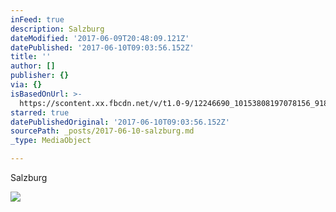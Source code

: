 ```yaml
---
inFeed: true
description: Salzburg
dateModified: '2017-06-09T20:48:09.121Z'
datePublished: '2017-06-10T09:03:56.152Z'
title: ''
author: []
publisher: {}
via: {}
isBasedOnUrl: >-
  https://scontent.xx.fbcdn.net/v/t1.0-9/12246690_10153808197078156_91885961374044180_n.jpg?oh=1114529089604ead2da2dfc2999a9001&oe=59D5544A
starred: true
datePublishedOriginal: '2017-06-10T09:03:56.152Z'
sourcePath: _posts/2017-06-10-salzburg.md
_type: MediaObject

---
```

Salzburg

<article style=""><img src="https://scontent.xx.fbcdn.net/v/t1.0-9/12246690_10153808197078156_91885961374044180_n.jpg?oh=1114529089604ead2da2dfc2999a9001&amp;oe=59D5544A" /></article>